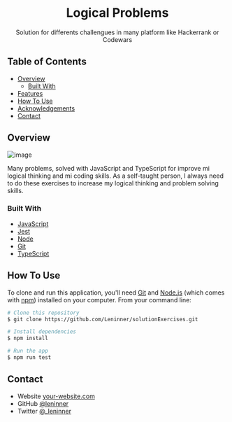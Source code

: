 <!-- Please update value in the {}  -->

<h1 align="center">Logical Problems</h1>

<div align="center">
   Solution for differents challengues in many platform like Hackerrank or Codewars
</div>

<!-- TABLE OF CONTENTS -->

## Table of Contents

- [Overview](#overview)
  - [Built With](#built-with)
- [Features](#features)
- [How To Use](#how-to-use)
- [Acknowledgements](#acknowledgements)
- [Contact](#contact)

<!-- OVERVIEW -->

## Overview

![image](https://user-images.githubusercontent.com/67031243/159381968-a438b986-0a0f-4939-b9cd-27cf45ce2d2c.png)

Many problems, solved with JavaScript and TypeScript for improve mi logical thinking and mi coding skills. As a self-taught person, I always need to do these exercises to increase my logical thinking and problem solving skills.

### Built With

<!-- This section should list any major frameworks that you built your project using. Here are a few examples.-->

- [JavaScript](https://reactjs.org/)
- [Jest](https://redux.js.org/)
- [Node](https://styled-components.com/)
- [Git](https://git-scm.com/)
- [TypeScript](https://www.typescriptlang.org/)

## How To Use

<!-- Example: -->

To clone and run this application, you'll need [Git](https://git-scm.com) and [Node.js](https://nodejs.org/en/download/) (which comes with [npm](http://npmjs.com)) installed on your computer.
From your command line:

```bash
# Clone this repository
$ git clone https://github.com/Leninner/solutionExercises.git

# Install dependencies
$ npm install

# Run the app
$ npm run test
```

## Contact

- Website [your-website.com](https://leninner.vercel.app/)
- GitHub [@leninner](https://github.com/leninner)
- Twitter [@\_leninner](https://twitter.com/_leninner)
